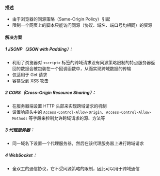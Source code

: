 #### 描述

- 由于浏览器的同源策略（Same-Origin Policy）引起
- 限制一个网页上的脚本只能访问同源（协议、域名、端口号均相同）的资源

#### 解决方案

##### 1 JSONP（JSON with Padding）：

- 利用了浏览器对 `<script>` 标签的跨域请求没有同源策略限制的特点服务器返回的数据会被包装在一个回调函数中，从而实现跨域数据的传输
- 仅适用于 Get 请求
- 容易受到 XSS 攻击

##### 2 CORS（Cross-Origin Resource Sharing）：

- 在服务器端设置 HTTP 头部来实现跨域请求的机制
- 设置响应头中的 `Access-Control-Allow-Origin`、`Access-Control-Allow-Methods` 等字段来控制允许跨域请求的源、方法等

##### 3 代理服务器：

- 同一域名下设置一个代理服务器，然后在该代理服务器上进行跨域请求

##### 4 WebSocket：

- 全双工的通信协议，它不受同源策略的限制，因此可以用于跨域通信
